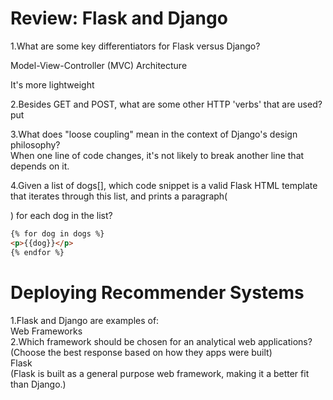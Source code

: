 # Review: Flask and Django

1.What are some key differentiators for Flask versus Django?  

Model-View-Controller (MVC) Architecture  

It's more lightweight  

2.Besides GET and POST, what are some other HTTP 'verbs' that are used?  
put  

3.W​hat does "loose coupling" mean in the context of Django's design philosophy?  
W​hen one line of code changes, it's not likely to break another line that depends on it.  

4.G​iven a list of dogs[], which code snippet is a valid Flask HTML template that iterates through this list, and prints a paragraph(<p>) for each dog in the list?  
```html
{% for dog in dogs %}
<p>{{dog}}</p>
{% endfor %}
```

# Deploying Recommender Systems
1.Flask and Django are examples of:   
Web Frameworks  
2.Which framework should be chosen for an analytical web applications? (Choose the best response based on how they apps were built)  
Flask  
(Flask is built as a general purpose web framework, making it a better fit than Django.)  
